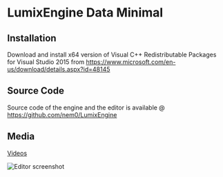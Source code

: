 LumixEngine Data Minimal
================

Installation
------------
Download and install x64 version of Visual C++ Redistributable Packages for Visual Studio 2015 from
https://www.microsoft.com/en-us/download/details.aspx?id=48145

Source Code
-----------
Source code of the engine and the editor is available @ https://github.com/nem0/LumixEngine

Media
-----------

[Videos](https://www.youtube.com/channel/UCtjtIy0ldsq-9siM1Gm_rXg)

![Editor screenshot](https://cloud.githubusercontent.com/assets/153526/12904252/3fcf130e-cece-11e5-878b-c9fe24c1b11a.png)
